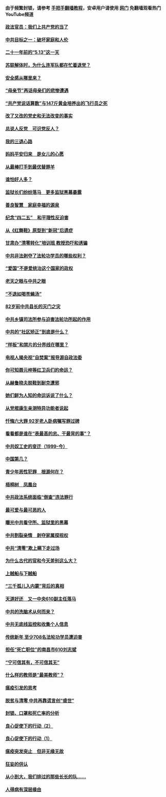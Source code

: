 #### 由于频繁封锁，请参考 [手把手翻墙教程](https://github.com/gfw-breaker/guides/wiki/)，安卓用户请使用 [网门](https://github.com/gfw-breaker/nogfw/blob/master/dl.md?t=05181901) 免翻墙观看热门YouTube频道 

#### [政法官员：我们上共产党的当了](../pages/19/425351.md?t=05181901) 

#### [中共目标之一：破坏家庭和人伦](../pages/19/424454.md?t=05181901) 

#### [二十一年前的“5.13”这一天](../pages/19/424814.md?t=05181901) 

#### [苏联解体时，为什么连军队都在忙着退党？](../pages/19/424335.md?t=05181901) 

#### [安全感从哪里来？](../pages/19/424336.md?t=05181901) 

#### [“母亲节”再话母亲们的悲惨遭遇](../pages/19/424234.md?t=05181901) 

#### [“共产党说话算数”与147斤黄金培养出的飞行员之死](../pages/19/424115.md?t=05181901) 

#### [改了又改的党史和无法改变的事实](../pages/19/424037.md?t=05181901) 

#### [总说人反党　可识党反人？](../pages/19/423820.md?t=05181901) 

#### [我的三退心路](../pages/19/423876.md?t=05181901) 

#### [妈妈平安归来　是女儿的心愿](../pages/19/423947.md?t=05181901) 

#### [从最棒打手到最优替罪羊](../pages/19/423819.md?t=05181901) 

#### [谁怕好人多？](../pages/19/423774.md?t=05181901) 

#### [监狱长们纷纷落马　更多监狱黑幕暴露](../pages/19/423787.md?t=05181901) 

#### [善良智慧　家庭幸福的源泉](../pages/19/423632.md?t=05181901) 

#### [纪念“四二五”　和平理性反迫害](../pages/19/423660.md?t=05181901) 

#### [从《红舞鞋》原型到“新冠”后遗症](../pages/19/423509.md?t=05181901) 

#### [甘肃办“清零转化”培训班 教授恐吓和诱骗](../pages/19/423498.md?t=05181901) 

#### [中共非法剥夺了法轮功学员的哪些权利？](../pages/19/423392.md?t=05181901) 

#### [“爱国”不是爱统治这个国家的政权](../pages/19/423029.md?t=05181901) 

#### [老天之眼与中共之眼](../pages/19/423378.md?t=05181901) 

#### [“不退如喝苍蝇汤”](../pages/19/423287.md?t=05181901) 

#### [82岁前中共县长的灭门之灾](../pages/19/423055.md?t=05181901) 

#### [中共乡镇司法所参与迫害法轮功所起的作用](../pages/19/423064.md?t=05181901) 

#### [中共的“社区矫正”到底是什么？](../pages/19/422870.md?t=05181901) 

#### [“样板”和禁片的分界线在哪里？](../pages/19/422704.md?t=05181901) 

#### [电视人揭央视“自焚案”报导源自政法委](../pages/19/422770.md?t=05181901) 

#### [你可知聂元梓等红卫兵们的命运？](../pages/19/422848.md?t=05181901) 

#### [从赫鲁晓夫脱鞋到耐克遭邪](../pages/19/422826.md?t=05181901) 

#### [她们鲜为人知的命运诉说了什么？](../pages/19/422754.md?t=05181901) 

#### [从党棍康生亲测特异功能者说起](../pages/19/422657.md?t=05181901) 

#### [忏悔六大罪 92岁老人卧病嘱写罪过碑](../pages/19/422750.md?t=05181901) 

#### [看看都是谁在“表最高的忠、干最背的事”？](../pages/19/422703.md?t=05181901) 

#### [中共奴工史的变迁（1999-今）](../pages/19/422656.md?t=05181901) 

#### [中国第几？](../pages/19/422496.md?t=05181901) 

#### [青少年恶性犯罪　根源何在？](../pages/19/422449.md?t=05181901) 

#### [梧桐树　凤凰台](../pages/19/422442.md?t=05181901) 

#### [中共政法系统面临“倒查”违法罪行](../pages/19/422497.md?t=05181901) 

#### [最可爱与最可恶的人](../pages/19/422448.md?t=05181901) 

#### [曝光中共看守所、监狱里的黑幕](../pages/19/422390.md?t=05181901) 

#### [中共割裂亲情　剥夺家属探视权](../pages/19/422364.md?t=05181901) 

#### [中共“清零”欺上瞒下走过场](../pages/19/422306.md?t=05181901) 

#### [为什么古代的官和今天差别这么大？](../pages/19/422228.md?t=05181901) 

#### [上贼船与下贼船](../pages/19/422276.md?t=05181901) 

#### [“三千孤儿入内蒙”背后的真相](../pages/19/422229.md?t=05181901) 

#### [天道好还　又一中央610副主任落马](../pages/19/422155.md?t=05181901) 

#### [中共的洗脑术从何而来？](../pages/19/422154.md?t=05181901) 

#### [中共无底线监控和收集个人信息](../pages/19/422039.md?t=05181901) 

#### [传统新年 至少708名法轮功学员遭迫害](../pages/19/421946.md?t=05181901) 

#### [担任“死亡职位”的南昌市610刘志斌](../pages/19/421957.md?t=05181901) 

#### [“宁可信其有，不可信其无”](../pages/19/421691.md?t=05181901) 

#### [什么样的教师是“最美教师”？](../pages/19/421755.md?t=05181901) 

#### [瘟疫引发的思考](../pages/19/421594.md?t=05181901) 

#### [脱贫与清零 中共再靠谎言创“盛世”](../pages/19/421590.md?t=05181901) 

#### [封锁、口罩和死亡率的分析](../pages/19/421495.md?t=05181901) 

#### [良心促使下的行动（2）](../pages/19/421361.md?t=05181901) 

#### [良心促使下的行动（1）](../pages/19/421302.md?t=05181901) 

#### [瘟疫突发突止　但非无缘无故](../pages/19/421281.md?t=05181901) 

#### [狂妄的供认](../pages/19/421199.md?t=05181901) 

#### [从小到大，我们排过的那些长长的队……](../pages/19/421243.md?t=05181901) 

#### [人得病有深层缘由](../pages/19/420864.md?t=05181901) 

